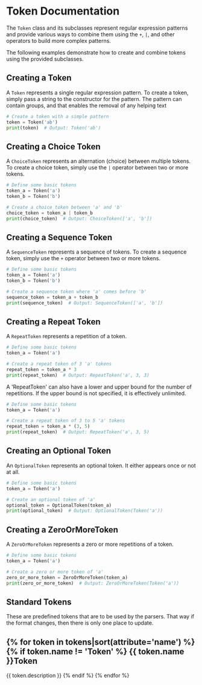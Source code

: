 Token Documentation
====================

The `Token` class and its subclasses represent regular expression patterns and provide various ways to combine them
using the `+`, `|`, and other operators to build more complex patterns.

The following examples demonstrate how to create and combine tokens using the provided subclasses.

Creating a Token
----------------

A `Token` represents a single regular expression pattern. To create a token,
simply pass a string to the constructor for the pattern.
The pattern can contain groups, and that enables the removal of any helping text

```python
# Create a token with a simple pattern
token = Token('ab')
print(token)  # Output: Token('ab')
``` 

Creating a Choice Token
------------------------

A `ChoiceToken` represents an alternation (choice) between multiple tokens. To create a choice token, simply use the `|`
operator between two or more tokens.

```python
# Define some basic tokens
token_a = Token('a')
token_b = Token('b')

# Create a choice token between 'a' and 'b'
choice_token = token_a | token_b
print(choice_token)  # Output: ChoiceToken(['a', 'b'])
```

Creating a Sequence Token
--------------------------

A `SequenceToken` represents a sequence of tokens. To create a sequence token, simply use the `+` operator between two
or more tokens.

```python
# Define some basic tokens
token_a = Token('a')
token_b = Token('b')

# Create a sequence token where 'a' comes before 'b'
sequence_token = token_a + token_b
print(sequence_token)  # Output: SequenceToken(['a', 'b'])
```

Creating a Repeat Token
-------------------------

A `RepeatToken` represents a repetition of a token.

```python
# Define some basic tokens
token_a = Token('a')

# Create a repeat token of 3 'a' tokens
repeat_token = token_a * 3
print(repeat_token)  # Output: RepeatToken('a', 3, 3)
```

A 'RepeatToken' can also have a lower and upper bound for the number of repetitions.
If the upper bound is not specified, it is effectively unlimited.

```python
# Define some basic tokens
token_a = Token('a')

# Create a repeat token of 3 to 5 'a' tokens
repeat_token = token_a * (3, 5)
print(repeat_token)  # Output: RepeatToken('a', 3, 5)
``` 

Creating an Optional Token
----------------------------

An `OptionalToken` represents an optional token. It either appears once or not at all.

```python
# Define some basic tokens
token_a = Token('a')

# Create an optional token of 'a'
optional_token = OptionalToken(token_a)
print(optional_token)  # Output: OptionalToken(Token('a'))
```

Creating a ZeroOrMoreToken
----------------------------

A `ZeroOrMoreToken` represents a zero or more repetitions of a token.

```python
# Define some basic tokens
token_a = Token('a')

# Create a zero or more token of 'a'
zero_or_more_token = ZeroOrMoreToken(token_a)
print(zero_or_more_token)  # Output: ZeroOrMoreToken(Token('a'))
```

Standard Tokens
----------------

These are predefined tokens that are to be used by the parsers.
That way if the format changes, then there is only one place to update.

{% for token in tokens|sort(attribute='name') %}
{% if token.name != 'Token' %}
{{ token.name }}Token
-----------------
{{ token.description }}
{% endif %}
{% endfor %}
